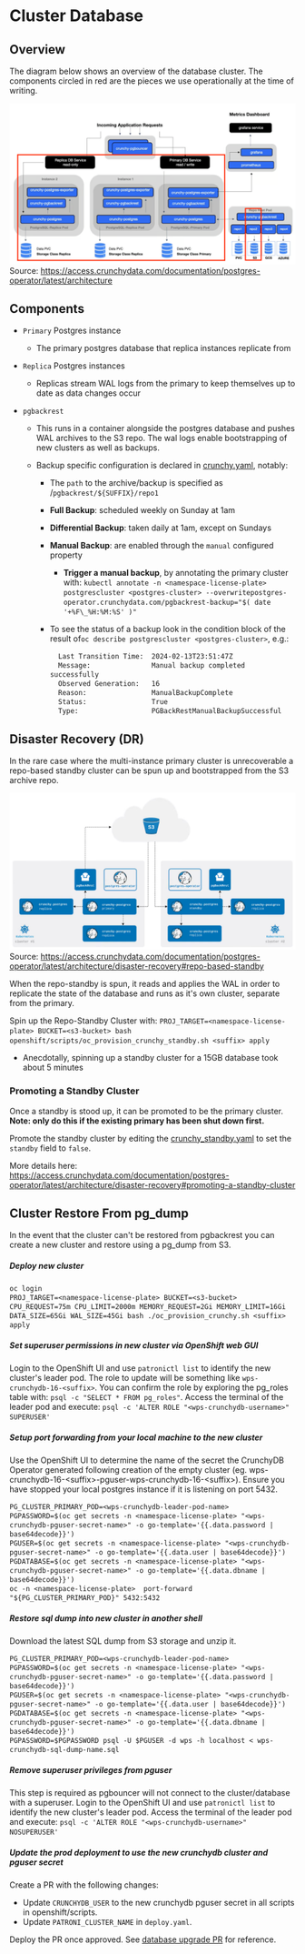 # Cluster Database

## Overview

The diagram below shows an overview of the database cluster. The components circled in red are the pieces we use operationally at the time of writing.

![Cluster Architecture Overview](cluster-overview.png)
Source: https://access.crunchydata.com/documentation/postgres-operator/latest/architecture

## Components

- `Primary` Postgres instance

  - The primary postgres database that replica instances replicate from

- `Replica` Postgres instances

  - Replicas stream WAL logs from the primary to keep themselves up to date as data changes occur

- `pgbackrest`

  - This runs in a container alongside the postgres database and pushes WAL archives to the S3 repo. The wal logs enable bootstrapping of new clusters as well as backups.

  - Backup specific configuration is declared in [crunchy.yaml](../../openshift/templates/crunchy.yaml), notably:

    - The `path` to the archive/backup is specified as /`pgbackrest/${SUFFIX}/repo1`
    - **Full Backup**: scheduled weekly on Sunday at 1am
    - **Differential Backup**: taken daily at 1am, except on Sundays
    - **Manual Backup**: are enabled through the `manual` configured property

      - **Trigger a manual backup**, by annotating the primary cluster with: `kubectl annotate -n <namespace-license-plate> postgrescluster <postgres-cluster> --overwritepostgres-operator.crunchydata.com/pgbackrest-backup="$( date '+%F\_%H:%M:%S' )"`

    - To see the status of a backup look in the condition block of the result of`oc describe postgrescluster <postgres-cluster>`, e.g.:

            Last Transition Time:  2024-02-13T23:51:47Z
            Message:               Manual backup completed successfully
            Observed Generation:   16
            Reason:                ManualBackupComplete
            Status:                True
            Type:                  PGBackRestManualBackupSuccessful

## Disaster Recovery (DR)

In the rare case where the multi-instance primary cluster is unrecoverable a repo-based standby cluster can be spun up and bootstrapped from the S3 archive repo.

![Repo-based Standby Architecture](repo-standby-overview.png)
Source: https://access.crunchydata.com/documentation/postgres-operator/latest/architecture/disaster-recovery#repo-based-standby

When the repo-standby is spun, it reads and applies the WAL in order to replicate the state of the database and runs as it's own cluster, separate from the primary.

Spin up the Repo-Standby Cluster with:
`PROJ_TARGET=<namespace-license-plate> BUCKET=<s3-bucket> bash openshift/scripts/oc_provision_crunchy_standby.sh <suffix> apply`

- Anecdotally, spinning up a standby cluster for a 15GB database took about 5 minutes

### Promoting a Standby Cluster

Once a standby is stood up, it can be promoted to be the primary cluster. **Note: only do this if the existing primary has been shut down first.**

Promote the standby cluster by editing the [crunchy_standby.yaml](../../openshift/templates/crunchy_standby.yaml) to set the `standby` field to `false`.

More details here: <https://access.crunchydata.com/documentation/postgres-operator/latest/architecture/disaster-recovery#promoting-a-standby-cluster>

## Cluster Restore From pg_dump

In the event that the cluster can't be restored from pgbackrest you can create a new cluster and restore using a pg_dump from S3.

##### Deploy new cluster

   ```
   oc login
   PROJ_TARGET=<namespace-license-plate> BUCKET=<s3-bucket> CPU_REQUEST=75m CPU_LIMIT=2000m MEMORY_REQUEST=2Gi MEMORY_LIMIT=16Gi DATA_SIZE=65Gi WAL_SIZE=45Gi bash ./oc_provision_crunchy.sh <suffix> apply
   ```

##### Set superuser permissions in new cluster via OpenShift web GUI

Login to the OpenShift UI and use `patronictl list` to identify the new cluster's leader pod. The role to update will be something like `wps-crunchydb-16-<suffix>`. You can confirm the role by exploring the pg_roles table with:
`psql -c "SELECT * FROM pg_roles"`.
Access the terminal of the leader pod and execute:
`psql -c 'ALTER ROLE "<wps-crunchydb-username>" SUPERUSER'`

##### Setup port forwarding from your local machine to the new cluster

Use the OpenShift UI to determine the name of the secret the CrunchyDB Operator generated following creation of the empty cluster (eg. wps-crunchydb-16-\<suffix>-pguser-wps-crunchydb-16-\<suffix>). Ensure you have stopped your local postgres instance if it is listening on port 5432.

```
PG_CLUSTER_PRIMARY_POD=<wps-crunchydb-leader-pod-name>
PGPASSWORD=$(oc get secrets -n <namespace-license-plate> "<wps-crunchydb-pguser-secret-name>" -o go-template='{{.data.password | base64decode}}')
PGUSER=$(oc get secrets -n <namespace-license-plate> "<wps-crunchydb-pguser-secret-name>" -o go-template='{{.data.user | base64decode}}')
PGDATABASE=$(oc get secrets -n <namespace-license-plate> "<wps-crunchydb-pguser-secret-name>" -o go-template='{{.data.dbname | base64decode}}')
oc -n <namespace-license-plate>  port-forward "${PG_CLUSTER_PRIMARY_POD}" 5432:5432
```
  
##### Restore sql dump into new cluster in another shell

Download the latest SQL dump from S3 storage and unzip it.

```
PG_CLUSTER_PRIMARY_POD=<wps-crunchydb-leader-pod-name>
PGPASSWORD=$(oc get secrets -n <namespace-license-plate> "<wps-crunchydb-pguser-secret-name>" -o go-template='{{.data.password | base64decode}}')
PGUSER=$(oc get secrets -n <namespace-license-plate> "<wps-crunchydb-pguser-secret-name>" -o go-template='{{.data.user | base64decode}}')
PGDATABASE=$(oc get secrets -n <namespace-license-plate> "<wps-crunchydb-pguser-secret-name>" -o go-template='{{.data.dbname | base64decode}}')
PGPASSWORD=$PGPASSWORD psql -U $PGUSER -d wps -h localhost < wps-crunchydb-sql-dump-name.sql
```

##### Remove superuser privileges from pguser

This step is required as pgbouncer will not connect to the cluster/database with a superuser.
Login to the OpenShift UI and use `patronictl list` to identify the new cluster's leader pod. Access the terminal of the leader pod and execute:
`psql -c 'ALTER ROLE "<wps-crunchydb-username>" NOSUPERUSER'`

##### Update the prod deployment to use the new crunchydb cluster and pguser secret

Create a PR with the following changes:

- Update `CRUNCHYDB_USER` to the new crunchydb pguser secret in all scripts in openshift/scripts.
- Update `PATRONI_CLUSTER_NAME` in `deploy.yaml`.

Deploy the PR once approved.
See [database upgrade PR](https://github.com/bcgov/wps/pull/4100) for reference.
